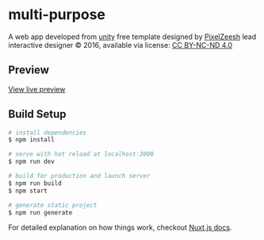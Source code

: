 # multi-purpose

A web app developed from [unity](https://www.behance.net/gallery/40611569/Honor-Unity-Free-PSD) free 
template designed by [PixelZeesh](https://www.behance.net/pixelzeesh) lead interactive designer © 2016, available via license: [CC BY-NC-ND 4.0](https://creativecommons.org/licenses/by-nc-nd/4.0/deed.en_US) 

## Preview

[View live preview](https://miirinjej.github.io/multi-purpose/)

## Build Setup

``` bash
# install dependencies
$ npm install

# serve with hot reload at localhost:3000
$ npm run dev

# build for production and launch server
$ npm run build
$ npm start

# generate static project
$ npm run generate
```

For detailed explanation on how things work, checkout [Nuxt.js docs](https://nuxtjs.org).

